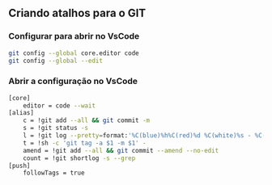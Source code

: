 ## Criando atalhos para o GIT

### Configurar para abrir no VsCode
```sh 
git config --global core.editor code
git config --global --edit
```
### Abrir a configuração no VsCode
```sh
[core]
	editor = code --wait 
[alias]
	c = !git add --all && git commit -m
	s = !git status -s
	l = !git log --pretty=format:'%C(blue)%h%C(red)%d %C(white)%s - %C(cyan)%cn, %C(green)%cr'
	t = !sh -c 'git tag -a $1 -m $1' -
	amend = !git add --all && git commit --amend --no-edit
	count = !git shortlog -s --grep
[push]
	followTags = true
```	